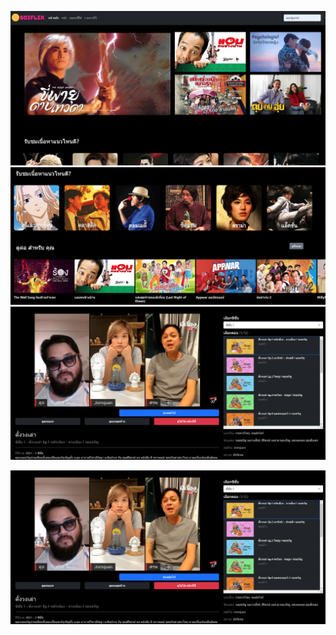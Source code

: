 ![figure-01](./assets/1.png)
![figure-02](./assets/2.png)
![figure-03](./assets/3.png)

[![DEMO](./assets/3.png)](https://youtu.be/XSeB3aU79fI)
